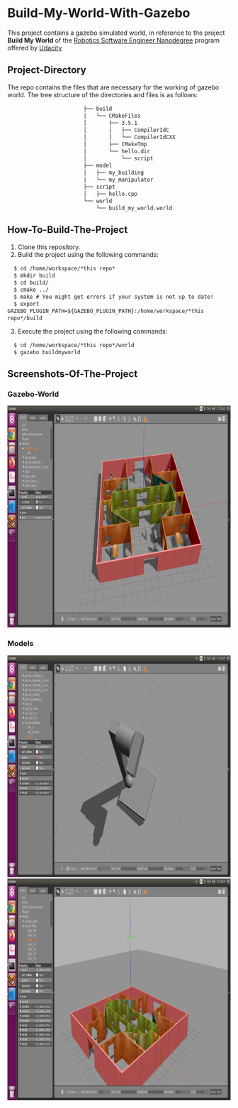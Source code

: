 # Build-My-World-With-Gazebo
This project contains a gazebo simulated world, in reference to the project **Build My World** of the [Robotics Software Engineer Nanodegree](https://www.udacity.com/course/robotics-software-engineer--nd209) program offered by [Udacity](https://www.udacity.com/)

## Project-Directory 
The repo contains the files that are necessary for the working of gazebo world. The tree structure of the directories and files is as follows:

                            ├── build
                            │   └── CMakeFiles
                            │       ├── 3.5.1
                            │       │   ├── CompilerIdC
                            │       │   └── CompilerIdCXX
                            │       ├── CMakeTmp
                            │       └── hello.dir
                            │           └── script
                            ├── model
                            │   ├── my_building
                            │   └── my_manipulator
                            ├── script
                            │   ├── hello.cpp
                            └── world
                                └── build_my_world.world
                                
## How-To-Build-The-Project
1. Clone this repository.
2. Build the project using the following commands:
```
  $ cd /home/workspace/*this repo* 
  $ mkdir build
  $ cd build/
  $ cmake ../
  $ make # You might get errors if your system is not up to date!
  $ export GAZEBO_PLUGIN_PATH=${GAZEBO_PLUGIN_PATH}:/home/workspace/*this repo*/build 
  ```
3. Execute the project using the following commands:
```
  $ cd /home/workspace/*this repo*/world 
  $ gazebo buildmyworld 
  ```
   
## Screenshots-Of-The-Project

### Gazebo-World
<img src='images/buildmyworld.png' height=500 />

### Models
<img src='images/my_manipulator.png' height=500 />
<img src='images/my_building.png' height=500 />




  
  










